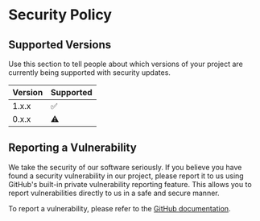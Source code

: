 # Security Policy

## Supported Versions

Use this section to tell people about which versions of your project are
currently being supported with security updates.

| Version | Supported          |
| ------- | ------------------ |
| 1.x.x   | :white_check_mark: |
| 0.x.x   | :warning:          |

## Reporting a Vulnerability

We take the security of our software seriously. If you believe you have found a security vulnerability in our project, please report it to us using GitHub's built-in private vulnerability reporting feature. This allows you to report vulnerabilities directly to us in a safe and secure manner.

To report a vulnerability, please refer to the [GitHub documentation](https://docs.github.com/en/code-security/security-advisories/guidance-on-reporting-and-writing-information-about-vulnerabilities/privately-reporting-a-security-vulnerability#privately-reporting-a-security-vulnerability).

